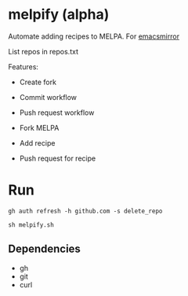 # melpify (alpha)
Automate adding recipes to MELPA. For [emacsmirror](https://emacsmirror.net/stats/melpa.html)

List repos in repos.txt

Features:
 - Create fork
 - Commit workflow
 - Push request workflow

 - Fork MELPA
 - Add recipe
 - Push request for recipe

# Run

```gh auth refresh -h github.com -s delete_repo```

```sh melpify.sh```

## Dependencies

 - gh 
 - git
 - curl
